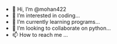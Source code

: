 - 👋 Hi, I’m @mohan422
- 👀 I’m interested in coding...
- 🌱 I’m currently learning programs...
- 💞️ I’m looking to collaborate on python...
- 📫 How to reach me ...

<!---
mohan422/mohan422 is a ✨ special ✨ repository because its `README.md` (this file) appears on your GitHub profile.
You can click the Preview link to take a look at your changes.
--->
